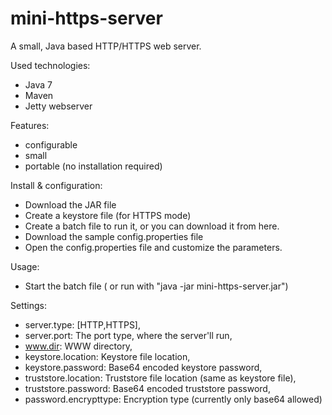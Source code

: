 # mini-https-server

A small, Java based HTTP/HTTPS web server.

Used technologies:
- Java 7
- Maven
- Jetty webserver

Features:
- configurable
- small
- portable (no installation required)

Install & configuration:
- Download the JAR file
- Create a keystore file (for HTTPS mode)
- Create a batch file to run it, or you can download it from here.
- Download the sample config.properties file
- Open the config.properties file and customize the parameters.

Usage:
- Start the batch file ( or run with "java -jar mini-https-server.jar")

Settings:
- server.type: [HTTP,HTTPS],
- server.port: The port type, where the server'll run,
- www.dir: WWW directory,
- keystore.location: Keystore file location,
- keystore.password: Base64 encoded keystore password,
- truststore.location: Truststore file location (same as keystore file),
- truststore.password: Base64 encoded truststore password,
- password.encrypttype: Encryption type (currently only base64 allowed)
